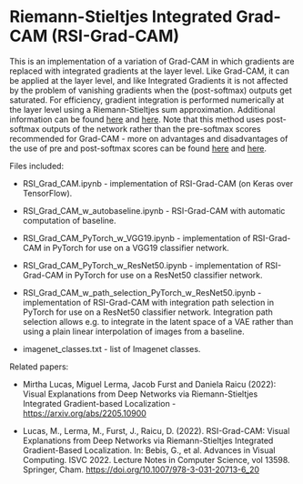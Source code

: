 # Riemann-Stieltjes Integrated Grad-CAM (RSI-Grad-CAM)

This is an implementation of a variation of Grad-CAM in which gradients are replaced with integrated gradients at the layer level. Like Grad-CAM, it can be applied at the layer level, and like Integrated Gradients it is not affected by the problem of vanishing gradients when the (post-softmax) outputs get saturated. For efficiency, gradient integration is performed numerically at the layer level using a Riemann-Stieltjes sum approximation. Additional information can be found [here](https://arxiv.org/abs/2205.10900) and [here](https://link.springer.com/chapter/10.1007/978-3-031-20713-6_20). Note that this method uses post-softmax outputs of the network rather than the pre-softmax scores recommended for Grad-CAM - more on advantages and disadvantages of the use of pre and post-softmax scores can be found [here](https://arxiv.org/abs/2306.13197) and [here](https://arxiv.org/abs/2307.03305).

Files included:

- RSI_Grad_CAM.ipynb - implementation of RSI-Grad-CAM (on Keras over TensorFlow).

- RSI_Grad_CAM_w_autobaseline.ipynb - RSI-Grad-CAM with automatic computation of baseline.

- RSI_Grad_CAM_PyTorch_w_VGG19.ipynb - implementation of RSI-Grad-CAM in PyTorch for use on a VGG19 classifier network.

- RSI_Grad_CAM_PyTorch_w_ResNet50.ipynb - implementation of RSI-Grad-CAM in PyTorch for use on a ResNet50 classifier network.

- RSI_Grad_CAM_w_path_selection_PyTorch_w_ResNet50.ipynb - implementation of RSI-Grad-CAM with integration path selection in PyTorch for use on a ResNet50 classifier network. Integration path selection allows e.g. to integrate in the latent space of a VAE rather than using a plain linear interpolation of images from a baseline.

- imagenet_classes.txt - list of Imagenet classes.

Related papers: 

- Mirtha Lucas, Miguel Lerma, Jacob Furst and Daniela Raicu (2022): Visual Explanations from Deep Networks via Riemann-Stieltjes Integrated Gradient-based Localization - https://arxiv.org/abs/2205.10900

- Lucas, M., Lerma, M., Furst, J., Raicu, D. (2022). RSI-Grad-CAM: Visual Explanations from Deep Networks via Riemann-Stieltjes Integrated Gradient-Based Localization. In: Bebis, G., et al. Advances in Visual Computing. ISVC 2022. Lecture Notes in Computer Science, vol 13598. Springer, Cham. https://doi.org/10.1007/978-3-031-20713-6_20

